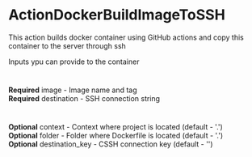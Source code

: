 # ActionDockerBuildImageToSSH

This action builds docker container using GitHub actions and copy this container to the server through ssh

Inputs ypu can provide to the container 

#

**Required** image - Image name and tag\
**Required** destination - SSH connection string

#

**Optional** context - Context where project is located (default - '.')\
**Optional** folder - Folder where Dockerfile is located (default - '.')\
**Optional** destination_key - CSSH connection key (default - '')
 
